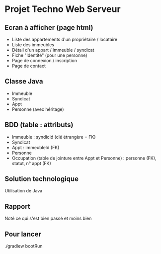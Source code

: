 # Projet Techno Web Serveur

## Ecran à afficher (page html)

- Liste des appartements d'un propriétaire / locataire
- Liste des immeubles
- Détail d'un appart / immeuble / syndicat
- Fiche "Identité" (pour une personne)
- Page de connexion / inscription
- Page de contact
	
## Classe Java

- Immeuble
- Syndicat
- Appt
- Personne (avec héritage)
	
## BDD (table : attributs)

- Immeuble : syndicId (clé étrangère = FK)
- Syndicat
- Appt : immeubleId (FK)
- Personne
- Occupation (table de jointure entre Appt et Personne) : personne (FK), statut, n° appt (FK)
	
## Solution technologique

Utilisation de Java

## Rapport

Noté ce qui s'est bien passé et moins bien


## Pour lancer

./gradlew bootRun